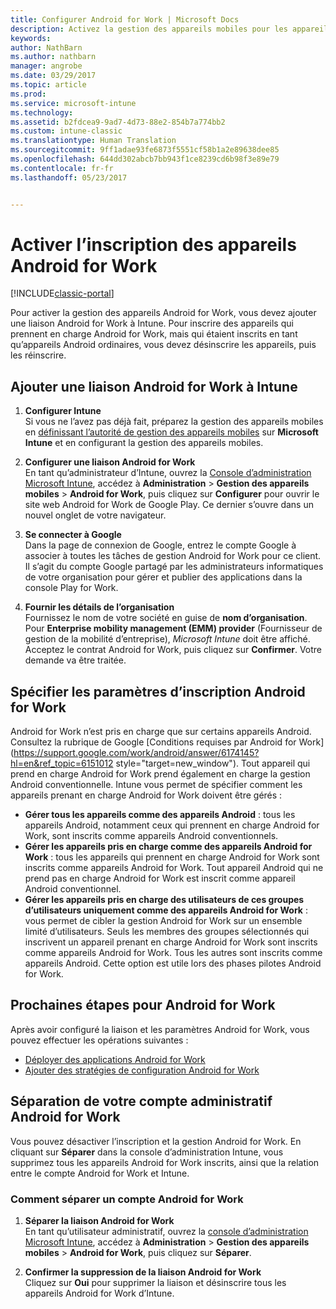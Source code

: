 ```yaml
---
title: Configurer Android for Work | Microsoft Docs
description: Activez la gestion des appareils mobiles pour les appareils Android for Work avec Microsoft Intune.
keywords: 
author: NathBarn
ms.author: nathbarn
manager: angrobe
ms.date: 03/29/2017
ms.topic: article
ms.prod: 
ms.service: microsoft-intune
ms.technology: 
ms.assetid: b2fdcea9-9ad7-4d73-88e2-854b7a774bb2
ms.custom: intune-classic
ms.translationtype: Human Translation
ms.sourcegitcommit: 9ff1adae93fe6873f5551cf58b1a2e89638dee85
ms.openlocfilehash: 644dd302abcb7bb943f1ce8239cd6b98f3e89e79
ms.contentlocale: fr-fr
ms.lasthandoff: 05/23/2017


---
```


# <a name="enable-enrollment-of-android-for-work-devices"></a>Activer l’inscription des appareils Android for Work

[!INCLUDE[classic-portal](../includes/classic-portal.md)]

Pour activer la gestion des appareils Android for Work, vous devez ajouter une liaison Android for Work à Intune. Pour inscrire des appareils qui prennent en charge Android for Work, mais qui étaient inscrits en tant qu’appareils Android ordinaires, vous devez désinscrire les appareils, puis les réinscrire.

## <a name="add-android-for-work-binding-for-intune"></a>Ajouter une liaison Android for Work à Intune

1. **Configurer Intune**<br>
Si vous ne l’avez pas déjà fait, préparez la gestion des appareils mobiles en [définissant l’autorité de gestion des appareils mobiles](/intune-classic/get-started/start-with-a-paid-subscription-to-microsoft-intune-step-8#enable-device-enrollment) sur **Microsoft Intune** et en configurant la gestion des appareils mobiles.

2. **Configurer une liaison Android for Work**<br>
    En tant qu’administrateur d’Intune, ouvrez la [Console d’administration Microsoft Intune](https://manage.microsoft.com), accédez à **Administration** &gt; **Gestion des appareils mobiles** &gt; **Android for Work**, puis cliquez sur **Configurer** pour ouvrir le site web Android for Work de Google Play. Ce dernier s’ouvre dans un nouvel onglet de votre navigateur.

3. **Se connecter à Google**<br>
   Dans la page de connexion de Google, entrez le compte Google à associer à toutes les tâches de gestion Android for Work pour ce client. Il s’agit du compte Google partagé par les administrateurs informatiques de votre organisation pour gérer et publier des applications dans la console Play for Work.

4. **Fournir les détails de l’organisation**<br>
   Fournissez le nom de votre société en guise de **nom d’organisation**. Pour **Enterprise mobility management (EMM) provider** (Fournisseur de gestion de la mobilité d’entreprise), *Microsoft Intune* doit être affiché. Acceptez le contrat Android for Work, puis cliquez sur **Confirmer**. Votre demande va être traitée.

## <a name="specify-android-for-work-enrollment-settings"></a>Spécifier les paramètres d’inscription Android for Work
   Android for Work n’est pris en charge que sur certains appareils Android. Consultez la rubrique de Google [Conditions requises par Android for Work](https://support.google.com/work/android/answer/6174145?hl=en&ref_topic=6151012 style="target=new_window").  Tout appareil qui prend en charge Android for Work prend également en charge la gestion Android conventionnelle.  Intune vous permet de spécifier comment les appareils prenant en charge Android for Work doivent être gérés :

   - **Gérer tous les appareils comme des appareils Android** : tous les appareils Android, notamment ceux qui prennent en charge Android for Work, sont inscrits comme appareils Android conventionnels.
   - **Gérer les appareils pris en charge comme des appareils Android for Work** : tous les appareils qui prennent en charge Android for Work sont inscrits comme appareils Android for Work. Tout appareil Android qui ne prend pas en charge Android for Work est inscrit comme appareil Android conventionnel.
   - **Gérer les appareils pris en charge des utilisateurs de ces groupes d’utilisateurs uniquement comme des appareils Android for Work** : vous permet de cibler la gestion Android for Work sur un ensemble limité d’utilisateurs. Seuls les membres des groupes sélectionnés qui inscrivent un appareil prenant en charge Android for Work sont inscrits comme appareils Android for Work. Tous les autres sont inscrits comme appareils Android. Cette option est utile lors des phases pilotes Android for Work.

## <a name="next-steps-for-android-for-work"></a>Prochaines étapes pour Android for Work
Après avoir configuré la liaison et les paramètres Android for Work, vous pouvez effectuer les opérations suivantes :
- [Déployer des applications Android for Work](android-for-work-apps.md)
- [Ajouter des stratégies de configuration Android for Work](android-for-work-policy-settings-in-microsoft-intune.md)

## <a name="unbinding-your-android-for-work-administrative-account"></a>Séparation de votre compte administratif Android for Work

Vous pouvez désactiver l’inscription et la gestion Android for Work. En cliquant sur **Séparer** dans la console d’administration Intune, vous supprimez tous les appareils Android for Work inscrits, ainsi que la relation entre le compte Android for Work et Intune.

### <a name="how-to-unbind-an-android-for-work-account"></a>Comment séparer un compte Android for Work

1. **Séparer la liaison Android for Work**<br>
    En tant qu’utilisateur administratif, ouvrez la [console d’administration Microsoft Intune](https://manage.microsoft.com), accédez à **Administration** &gt; **Gestion des appareils mobiles** &gt; **Android for Work**, puis cliquez sur **Séparer**.

2. **Confirmer la suppression de la liaison Android for Work**<br>
  Cliquez sur **Oui** pour supprimer la liaison et désinscrire tous les appareils Android for Work d’Intune.

